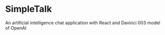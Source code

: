 # SimpleTalk
An artificial intelligence chat application with React and Davinci 003 model of OpenAI
